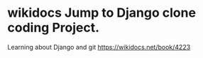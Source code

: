 # wikidocs Jump to Django clone coding Project.
Learning about Django and git
https://wikidocs.net/book/4223
